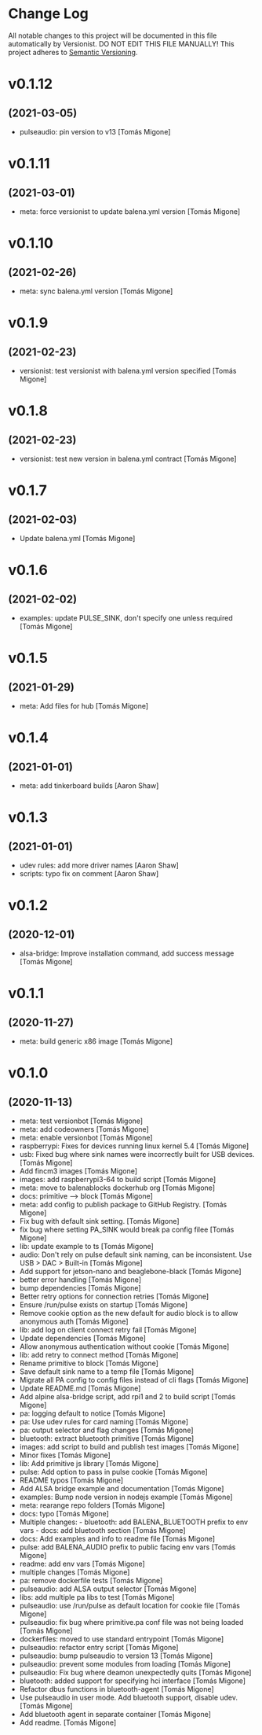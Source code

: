 # Change Log

All notable changes to this project will be documented in this file
automatically by Versionist. DO NOT EDIT THIS FILE MANUALLY!
This project adheres to [Semantic Versioning](http://semver.org/).

# v0.1.12
## (2021-03-05)

* pulseaudio: pin version to v13 [Tomás Migone]

# v0.1.11
## (2021-03-01)

* meta: force versionist to update balena.yml version [Tomás Migone]

# v0.1.10
## (2021-02-26)

* meta: sync balena.yml version [Tomás Migone]

# v0.1.9
## (2021-02-23)

* versionist: test versionist with balena.yml version specified [Tomás Migone]

# v0.1.8
## (2021-02-23)

* versionist: test new version in balena.yml contract [Tomás Migone]

# v0.1.7
## (2021-02-03)

* Update balena.yml [Tomás Migone]

# v0.1.6
## (2021-02-02)

* examples: update PULSE_SINK, don't specify one unless required [Tomás Migone]

# v0.1.5
## (2021-01-29)

* meta: Add files for hub [Tomás Migone]

# v0.1.4
## (2021-01-01)

* meta: add tinkerboard builds [Aaron Shaw]

# v0.1.3
## (2021-01-01)

* udev rules: add more driver names [Aaron Shaw]
* scripts: typo fix on comment [Aaron Shaw]

# v0.1.2
## (2020-12-01)

* alsa-bridge: Improve installation command, add success message [Tomás Migone]

# v0.1.1
## (2020-11-27)

* meta: build generic x86 image [Tomás Migone]

# v0.1.0
## (2020-11-13)

* meta: test versionbot [Tomás Migone]
* meta: add codeowners [Tomás Migone]
* meta: enable versionbot [Tomás Migone]
* raspberrypi: Fixes for devices running linux kernel 5.4 [Tomás Migone]
* usb: Fixed bug where sink names were incorrectly built for USB devices. [Tomás Migone]
* Add fincm3 images [Tomás Migone]
* images: add raspberrypi3-64 to build script [Tomás Migone]
* meta: move to balenablocks dockerhub org [Tomás Migone]
* docs: primitive --> block [Tomás Migone]
* meta: add config to publish package to GitHub Registry. [Tomás Migone]
* Fix bug with default sink setting. [Tomás Migone]
* fix bug where setting PA_SINK would break pa config filee [Tomás Migone]
* lib: update example to ts [Tomás Migone]
* audio: Don't rely on pulse default sink naming, can be inconsistent. Use USB > DAC > Built-in [Tomás Migone]
* Add support for jetson-nano and beaglebone-black [Tomás Migone]
* better error handling [Tomás Migone]
* bump dependencies [Tomás Migone]
* Better retry options for connection retries [Tomás Migone]
* Ensure /run/pulse exists on startup [Tomás Migone]
* Remove cookie option as the new default for audio block is to allow anonymous auth [Tomás Migone]
* lib: add log on client connect retry fail [Tomás Migone]
* Update dependencies [Tomás Migone]
* Allow anonymous authentication without cookie [Tomás Migone]
* lib: add retry to connect method [Tomás Migone]
* Rename primitive to block [Tomás Migone]
* Save default sink name to a temp file [Tomás Migone]
* Migrate all PA config to config files instead of cli flags [Tomás Migone]
* Update README.md [Tomás Migone]
* Add alpine alsa-bridge script, add rpi1 and 2 to build script [Tomás Migone]
* pa: logging default to notice [Tomás Migone]
* pa: Use udev rules for card naming [Tomás Migone]
* pa: output selector and flag changes [Tomás Migone]
* bluetooth: extract bluetooth primitive [Tomás Migone]
* images: add script to build and publish test images [Tomás Migone]
* Minor fixes [Tomás Migone]
* lib: Add primitive js library [Tomás Migone]
* pulse: Add option to pass in pulse cookie [Tomás Migone]
* README typos [Tomás Migone]
* Add ALSA bridge example and documentation [Tomás Migone]
* examples: Bump node version in nodejs example [Tomás Migone]
* meta: rearange repo folders [Tomás Migone]
* docs: typo [Tomás Migone]
* Multiple changes: - bluetooth: add BALENA_BLUETOOTH prefix to env vars - docs: add bluetooth section [Tomás Migone]
* docs: Add examples and info to readme file [Tomás Migone]
* pulse: add BALENA_AUDIO prefix to public facing env vars [Tomás Migone]
* readme: add env vars [Tomás Migone]
* multiple changes [Tomás Migone]
* pa: remove dockerfile tests [Tomás Migone]
* pulseaudio: add ALSA output selector [Tomás Migone]
* libs: add multiple pa libs to test [Tomás Migone]
* pulseaudio: use /run/pulse as default location for cookie file [Tomás Migone]
* pulseaudio: fix bug where primitive.pa conf file was not being loaded [Tomás Migone]
* dockerfiles: moved to use standard entrypoint [Tomás Migone]
* pulseaudio: refactor entry script [Tomás Migone]
* pulseaudio: bump pulseaudio to version 13 [Tomás Migone]
* pulseaudio: prevent some modules from loading [Tomás Migone]
* pulseaudio: Fix bug where deamon unexpectedly quits [Tomás Migone]
* bluetooth: added support for specifying hci interface [Tomás Migone]
* Refactor dbus functions in bluetooth-agent [Tomás Migone]
* Use pulseaudio in user mode. Add bluetooth support, disable udev. [Tomás Migone]
* Add bluetooth agent in separate container [Tomás Migone]
* Add readme. [Tomás Migone]
